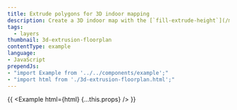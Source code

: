 ```yaml
---
title: Extrude polygons for 3D indoor mapping
description: Create a 3D indoor map with the [`fill-extrude-height`](/mapbox-gl-js/style-spec/layers/#paint-fill-extrusion-fill-extrusion-height) paint property.
tags:
  - layers
thumbnail: 3d-extrusion-floorplan
contentType: example
language:
- JavaScript
prependJs:
- "import Example from '../../components/example';"
- "import html from './3d-extrusion-floorplan.html';"
---
```


{{ <Example html={html} {...this.props} /> }}
